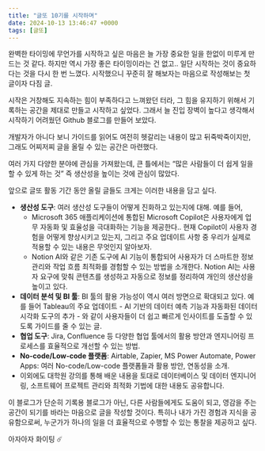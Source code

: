 ```yaml
---
title: "글또 10기를 시작하며"
date: 2024-10-13 13:46:47 +0000
tags: [글또]
---
```


완벽한 타이밍에 무언가를 시작하고 싶은 마음은 늘 가장 중요한 일을 한없이 미루게 만드는 것 같다. 
하지만 역시 가장 좋은 타이밍이라는 건 없고.. 일단 시작하는 것이 중요하다는 것을 다시 한 번 느꼈다. 
시작했으니 꾸준히 잘 해보자는 마음으로 작성해보는 첫 글이자 다짐 글.

시작은 거창해도 지속하는 힘이 부족하다고 느껴왔던 터라, 그 힘을 유지하기 위해서 기록하는 공간을 제대로 만들고 시작하고 싶었다. 그래서 늘 진입 장벽이 높다고 생각해서 시작하기 어려웠던 Github 블로그를 만들어 보았다.

개발자가 아니다 보니 가이드를 읽어도 여전히 헷갈리는 내용이 많고 뒤죽박죽이지만, 그래도 어찌저찌 글을 올릴 수 있는 공간은 마련했다.

여러 가지 다양한 분야에 관심을 가져왔는데, 큰 틀에서는 “많은 사람들이 더 쉽게 일을 할 수 있게 하는 것” 즉 생산성을 높이는 것에 관심이 많았다.

앞으로 글또 활동 기간 동안 올릴 글들도 크게는 이러한 내용을 담고 싶다.
* **생산성 도구**: 여러 생산성 도구들이 어떻게 진화하고 있는지에 대해. 예를 들어, 
    * Microsoft 365 애플리케이션에 통합된 Microsoft Copilot은 사용자에게 업무 자동화 및 효율성을 극대화하는 기능을 제공한다.. 현재 Copilot이 사용자 경험을 어떻게 향상시키고 있는지, 그리고 주요 업데이트 사항 중 우리가 실제로 적용할 수 있는 내용은 무엇인지 알아보자.
    * Notion AI와 같은 기존 도구에 AI 기능이 통합되어 사용자가 더 스마트한 정보 관리와 작업 흐름 최적화를 경험할 수 있는 방법을 소개한다. Notion AI는 사용자 요구에 맞춰 콘텐츠를 생성하고 자동으로 정보를 정리하여 개인의 생산성을 높이고 있다.
* **데이터 분석 및 BI 툴**: BI 툴의 활용 가능성이 역시 여러 방면으로 확대되고 있다. 예를 들어 Tableau의 주요 업데이트 - AI 기반의 데이터 예측 기능과 자동화된 데이터 시각화 도구의 추가 - 와 같이 사용자들이 더 쉽고 빠르게 인사이트를 도출할 수 있도록 가이드를 줄 수 있는 글.
* **협업 도구**: Jira, Confluence 등 다양한 협업 툴에서의 활용 방안과 엔지니어링 프로세스를 효율적으로 개선할 수 있는 방법.
* **No-code/Low-code 플랫폼**: Airtable, Zapier, MS Power Automate, Power Apps: 여러 No-code/Low-code 플랫폼들과 활용 방안, 연동성을 소개.
* 이외에도 대학원 강의를 통해 배운 내용을 토대로 데이터베이스 및 데이터 엔지니어링, 소프트웨어 프로젝트 관리와 최적화 기법에 대한 내용도 공유합니다.

이 블로그가 단순히 기록용 블로그가 아닌, 다른 사람들에게도 도움이 되고, 영감을 주는 공간이 되기를 바라는 마음으로 글을 작성할 것이다.
특히나 내가 가진 경험과 지식을 공유함으로써, 누군가가 하나의 일을 더 효율적으로 수행할 수 있는 통찰을 제공하고 싶다.

아자아자 화이팅 ☄️
